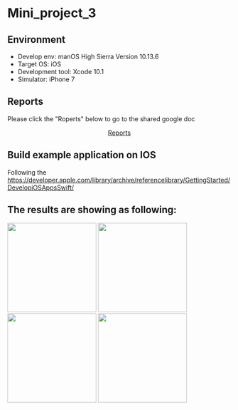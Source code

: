 # Mini_project_3

## Environment
- Develop env: manOS High Sierra Version 10.13.6
- Target OS: iOS
- Development tool: Xcode 10.1
- Simulator: iPhone 7

## Reports

Please click the "Roperts" below to go to the shared google doc
<p align="center">
  <a href="https://docs.google.com/document/d/18MlJEuFiBR3vO3u7bEP88UcVBsp8N8tO9GaoLmCol0k/edit?usp=sharing">Reports</a>
</p>

## Build example application on IOS

Following the https://developer.apple.com/library/archive/referencelibrary/GettingStarted/DevelopiOSAppsSwift/

## The results are showing as following:
<p float="left">
  <img src="https://github.com/zhangyanyu0722/Mini_project_3/blob/master/Images/Screen%20Shot%202019-12-05%20at%2010.22.20%20PM.png" width="200" />
  <img src="https://github.com/zhangyanyu0722/Mini_project_3/blob/master/Images/Screen%20Shot%202019-12-05%20at%2010.22.32%20PM.png" width="200" /> 
  <img src="https://github.com/zhangyanyu0722/Mini_project_3/blob/master/Images/Screen%20Shot%202019-12-05%20at%2010.22.48%20PM.png" width="200" />
  <img src= "https://github.com/zhangyanyu0722/Mini_project_3/blob/master/Images/Screen%20Shot%202019-12-05%20at%2010.22.59%20PM.png" width="200" />
